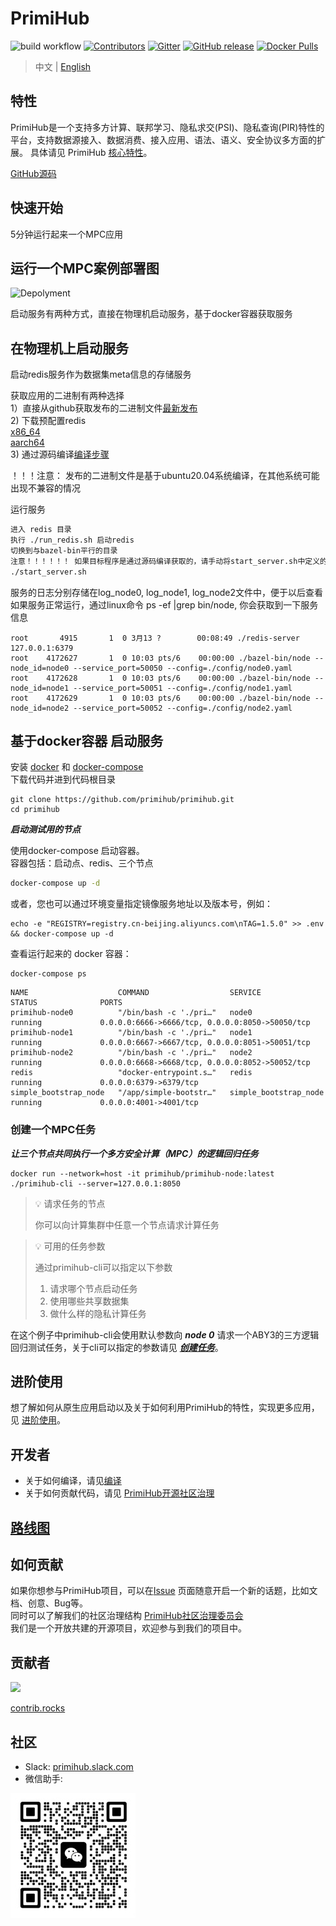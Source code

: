 # PrimiHub
![build workflow](https://github.com/primihub/primihub/actions/workflows/main.yml/badge.svg?branch=master)
[![Contributors](https://img.shields.io/github/contributors/primihub/primihub.svg)](https://github.com/linuxsuren/github-go/graphs/contributors)
[![Gitter](https://badges.gitter.im/primihub/community.svg)](https://gitter.im/primihub/community?utm_source=badge&utm_medium=badge&utm_campaign=pr-badge)
[![GitHub release](https://img.shields.io/github/release/primihub/primihub.svg?label=release)](https://github.com/linuxsuren/github-go/releases/latest)
[![Docker Pulls](https://img.shields.io/docker/pulls/primihub/primihub-node.svg)](https://hub.docker.com/r/primihub/primihub-node/tags)

> 中文 | [English](README.md)

## 特性
PrimiHub是一个支持多方计算、联邦学习、隐私求交(PSI)、隐私查询(PIR)特性的平台，支持数据源接入、数据消费、接入应用、语法、语义、安全协议多方面的扩展。 具体请见 PrimiHub [核心特性](https://docs.primihub.com/docs/category/%E5%88%9B%E5%BB%BA%E4%BB%BB%E5%8A%A1)。

[GitHub源码](https://github.com/primihub/primihub)

## 快速开始
5分钟运行起来一个MPC应用

## 运行一个MPC案例部署图
![Depolyment](doc/tutorial-depolyment.jpg)

启动服务有两种方式，直接在物理机启动服务，基于docker容器获取服务
## 在物理机上启动服务
启动redis服务作为数据集meta信息的存储服务

获取应用的二进制有两种选择<br/>
1）直接从github获取发布的二进制文件[最新发布](https://github.com/primihub/primihub/releases)<br/>
2) 下载预配置redis<br/>
  [x86_64](https://primihub.oss-cn-beijing.aliyuncs.com/tools/redis_x86_64.tar.gz)<br/>
  [aarch64](https://primihub.oss-cn-beijing.aliyuncs.com/tools/redis_aarch64.tar.gz)<br/>
3) 通过源码编译[编译步骤](https://docs.primihub.com/docs/advance-usage/start/build)<br/>

！！！注意： 发布的二进制文件是基于ubuntu20.04系统编译，在其他系统可能出现不兼容的情况

运行服务
```bash
进入 redis 目录
执行 ./run_redis.sh 启动redis
切换到与bazel-bin平行的目录
注意！！！！！！ 如果目标程序是通过源码编译获取的，请手动将start_server.sh中定义的PYTHONPATH环境变量注释
./start_server.sh
```

服务的日志分别存储在log_node0, log_node1, log_node2文件中，便于以后查看<br/>
如果服务正常运行，通过linux命令 ps -ef |grep bin/node, 你会获取到一下服务信息<br/>
```shell
root       4915       1  0 3月13 ?        00:08:49 ./redis-server 127.0.0.1:6379
root    4172627       1  0 10:03 pts/6    00:00:00 ./bazel-bin/node --node_id=node0 --service_port=50050 --config=./config/node0.yaml
root    4172628       1  0 10:03 pts/6    00:00:00 ./bazel-bin/node --node_id=node1 --service_port=50051 --config=./config/node1.yaml
root    4172629       1  0 10:03 pts/6    00:00:00 ./bazel-bin/node --node_id=node2 --service_port=50052 --config=./config/node2.yaml
```

## 基于docker容器 启动服务

安装 [docker](https://docs.docker.com/install/overview/) 和 [docker-compose](https://docs.docker.com/compose/install/)<br/>
下载代码并进到代码根目录<br/>
```shell
git clone https://github.com/primihub/primihub.git
cd primihub
```

***启动测试用的节点***

使用docker-compose 启动容器。<br/>
容器包括：启动点、redis、三个节点<br/>
```bash
docker-compose up -d
```
或者，您也可以通过环境变量指定镜像服务地址以及版本号，例如：<br/>
```shell
echo -e "REGISTRY=registry.cn-beijing.aliyuncs.com\nTAG=1.5.0" >> .env && docker-compose up -d
```
查看运行起来的 docker 容器：<br/>
```shell
docker-compose ps
```
```shell
NAME                    COMMAND                  SERVICE                 STATUS              PORTS
primihub-node0          "/bin/bash -c './pri…"   node0                   running             0.0.0.0:6666->6666/tcp, 0.0.0.0:8050->50050/tcp
primihub-node1          "/bin/bash -c './pri…"   node1                   running             0.0.0.0:6667->6667/tcp, 0.0.0.0:8051->50051/tcp
primihub-node2          "/bin/bash -c './pri…"   node2                   running             0.0.0.0:6668->6668/tcp, 0.0.0.0:8052->50052/tcp
redis                   "docker-entrypoint.s…"   redis                   running             0.0.0.0:6379->6379/tcp
simple_bootstrap_node   "/app/simple-bootstr…"   simple_bootstrap_node   running             0.0.0.0:4001->4001/tcp
```

### 创建一个MPC任务

***让三个节点共同执行一个多方安全计算（MPC）的逻辑回归任务***

```shell
docker run --network=host -it primihub/primihub-node:latest ./primihub-cli --server=127.0.0.1:8050
```

> 💡 请求任务的节点
>
> 你可以向计算集群中任意一个节点请求计算任务
>

> 💡 可用的任务参数
>
> 通过primihub-cli可以指定以下参数
>  1. 请求哪个节点启动任务
>  2. 使用哪些共享数据集
>  3. 做什么样的隐私计算任务

在这个例子中primihub-cli会使用默认参数向 ***node 0*** 请求一个ABY3的三方逻辑回归测试任务，关于cli可以指定的参数请见 ***[创建任务](https://docs.primihub.com/docs/category/%E5%88%9B%E5%BB%BA%E4%BB%BB%E5%8A%A1)***。

## 进阶使用
想了解如何从原生应用启动以及关于如何利用PrimiHub的特性，实现更多应用，见 [进阶使用](https://docs.primihub.com/docs/developer-docs/core-concept/model)。

## 开发者
* 关于如何编译，请见[编译](https://docs.primihub.com/docs/advance-usage/start/build)
* 关于如何贡献代码，请见 [PrimiHub开源社区治理](https://docs.primihub.com/docs/developer-docs/primihub-community)

## [路线图](https://docs.primihub.com/docs/developer-docs/roadmap)

## 如何贡献
如果你想参与PrimiHub项目，可以在[Issue](https://github.com/primihub/primihub/issues) 页面随意开启一个新的话题，比如文档、创意、Bug等。<br/>
同时可以了解我们的社区治理结构 [PrimiHub社区治理委员会](https://docs.primihub.com/docs/developer-docs/primihub-community)<br/>
我们是一个开放共建的开源项目，欢迎参与到我们的项目中。<br/>
## 贡献者
<a href="https://github.com/primihub/primihub/graphs/contributors">
  <img src="https://contrib.rocks/image?repo=primihub/primihub" />
</a>

[contrib.rocks](https://contrib.rocks)

## 社区
* Slack: [primihub.slack.com](https://join.slack.com/t/primihub/shared_invite/zt-1iftyi7x0-n_HqllTgPfoEcgqw5UzoYw)
* 微信助手:

![wechat_helper](./doc/wechat.jpeg)
